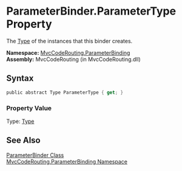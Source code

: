 ParameterBinder.ParameterType Property
======================================
The [Type][1] of the instances that this binder creates.

**Namespace:** [MvcCodeRouting.ParameterBinding][2]  
**Assembly:** MvcCodeRouting (in MvcCodeRouting.dll)

Syntax
------

```csharp
public abstract Type ParameterType { get; }
```

### Property Value
Type: [Type][1]

See Also
--------
[ParameterBinder Class][3]  
[MvcCodeRouting.ParameterBinding Namespace][2]  

[1]: http://msdn.microsoft.com/en-us/library/42892f65
[2]: ../README.md
[3]: README.md
